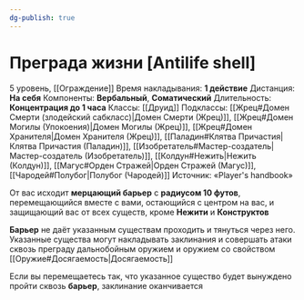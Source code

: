 ```yaml
---
dg-publish: true
---
```

# Преграда жизни [Antilife shell]
5 уровень, [[Ограждение]]
Время накладывания: **1 действие**
Дистанция: **На себя**
Компоненты: **Вербальный**, **Соматический**
Длительность: **Концентрация до 1 часа**
Классы: [[Друид]]
Подклассы: [[Жрец#Домен Смерти (злодейский сабкласс)|Домен Смерти (Жрец)]], [[Жрец#Домен Могилы (Упокоения)|Домен Могилы (Жрец)]], [[Жрец#Домен Хранителя|Домен Хранителя (Жрец)]], [[Паладин#Клятва Причастия|Клятва Причастия (Паладин)]], [[Изобретатель#Мастер-создатель|Мастер-создатель (Изобретатель)]], [[Колдун#Нежить|Нежить (Колдун)]], [[Магус#Орден Стражей|Орден Стражей (Магус)]], [[Чародей#Полубог|Полубог (Чародей)]]
Источник: «Player's handbook»

От вас исходит **мерцающий барьер** с **радиусом 10 футов**, перемещающийся вместе с вами, остающийся с центром на вас, и защищающий вас от всех существ, кроме **Нежити** и **Конструктов**

**Барьер** не даёт указанным существам проходить и тянуться через него. Указанные существа могут накладывать заклинания и совершать атаки сквозь преграду дальнобойным оружием и оружием со свойством [[Оружие#Досягаемость|Досягаемость]]

Если вы перемещаетесь так, что указанное существо будет вынуждено пройти сквозь **барьер**, заклинание оканчивается